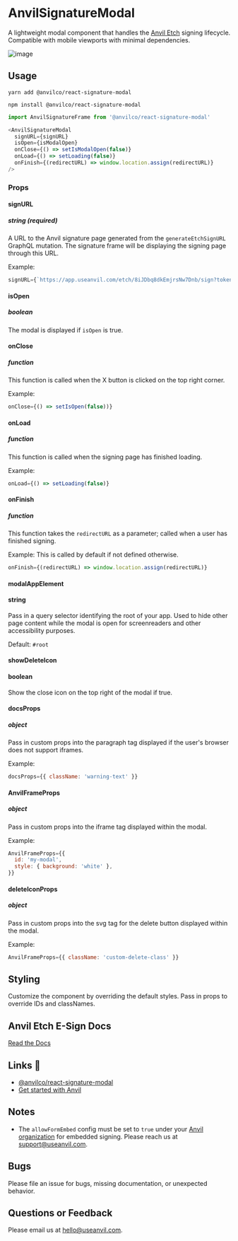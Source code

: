 # AnvilSignatureModal
A lightweight modal component that handles the [Anvil Etch](https://www.useanvil.com/etch-free-e-signatures) signing lifecycle. Compatible with mobile viewports with minimal dependencies.

![image](https://user-images.githubusercontent.com/26425671/99321463-b83df780-2822-11eb-8967-1ccf459b4c53.png)

## Usage
```
yarn add @anvilco/react-signature-modal
```
```
npm install @anvilco/react-signature-modal
```

```js
import AnvilSignatureFrame from '@anvilco/react-signature-modal'

<AnvilSignatureModal
  signURL={signURL}
  isOpen={isModalOpen}
  onClose={() => setIsModalOpen(false)}
  onLoad={() => setLoading(false)}
  onFinish={(redirectURL) => window.location.assign(redirectURL)}
/>
```

### Props

#### signURL
##### string (required)
A URL to the Anvil signature page generated from the `generateEtchSignURL` GraphQL mutation. The signature frame will be displaying the signing page through this URL.

Example:
```js
signURL={`https://app.useanvil.com/etch/8iJDbq8dkEmjrsNw7Dnb/sign?token=dsa...`}
```

#### isOpen
##### boolean
The modal is displayed if `isOpen` is true.

#### onClose
##### function
This function is called when the X button is clicked on the top right corner.

Example:
```js
onClose={() => setIsOpen(false))}
```

#### onLoad
##### function
This function is called when the signing page has finished loading.

Example:
```js
onLoad={() => setLoading(false)}
```

#### onFinish
##### function
This function takes the `redirectURL` as a parameter; called when a user has finished signing.

Example:
This is called by default if not defined otherwise.
```js
onFinish={(redirectURL) => window.location.assign(redirectURL)}
```


#### modalAppElement
#### string
Pass in a query selector identifying the root of your app. Used to hide other page content while the modal is open for
screenreaders and other accessibility purposes.

Default: `#root`


#### showDeleteIcon
#### boolean
Show the close icon on the top right of the modal if true.


#### docsProps
##### object
Pass in custom props into the paragraph tag displayed if the user's browser does not support iframes.

Example:
```js
docsProps={{ className: 'warning-text' }}
```


#### AnvilFrameProps
##### object
Pass in custom props into the iframe tag displayed within the modal.

Example:
```js
AnvilFrameProps={{
  id: 'my-modal',
  style: { background: 'white' },
}}
```


#### deleteIconProps
##### object
Pass in custom props into the svg tag for the delete button displayed within the modal.

Example:
```js
AnvilFrameProps={{ className: 'custom-delete-class' }}
```


## Styling

Customize the component by overriding the default styles. Pass in props to override IDs and classNames.


## Anvil Etch E-Sign Docs

[Read the Docs](https://www.useanvil.com/docs/api/e-signatures)


## Links 🔗
* [@anvilco/react-signature-modal](https://www.npmjs.com/package/@anvilco/react-signature-modal)
* [Get started with Anvil](https://www.useanvil.com/)


## Notes

* The `allowFormEmbed` config must be set to `true` under your [Anvil organization](https://useanvil.com) for embedded signing. Please reach us at [support@useanvil.com](mailto:hello@useanvil.com).


## Bugs

Please file an issue for bugs, missing documentation, or unexpected behavior.


## Questions or Feedback

Please email us at [hello@useanvil.com](mailto:hello@useanvil.com).
